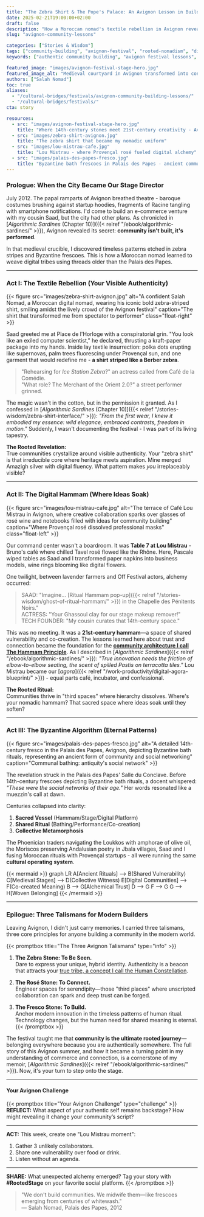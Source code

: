 ```yaml
---
title: "The Zebra Shirt & The Pope's Palace: An Avignon Lesson in Building Authentic Communities"
date: 2025-02-21T19:00:00+02:00
draft: false
description: "How a Moroccan nomad's textile rebellion in Avignon revealed the ancient algorithm for authentic digital tribes. A journey from zebra patterns to Byzantine frescoes."
slug: "avignon-community-lessons"

categories: ["Stories & Wisdom"]
tags: ["community-building", "avignon-festival", "rooted-nomadism", "digital-alchemy"]
keywords: ["authentic community building", "avignon festival lessons", "Salah Nomad zebra shirt", "digital nomad community", "cultural storytelling", "experiential marketing"]

featured_image: "images/avignon-festival-stage-hero.jpg"
featured_image_alt: "Medieval courtyard in Avignon transformed into contemporary festival stage at dusk - stone arches framing vibrant lighting"
authors: ["Salah Nomad"]
toc: true
aliases:
  - "/cultural-bridges/festivals/avignon-community-building-lessons/"
  - "/cultural-bridges/festivals/"
cta: story

resources:
  - src: "images/avignon-festival-stage-hero.jpg"
    title: "Where 14th-century stones meet 21st-century creativity - Avignon's timeless stage"
  - src: "images/zebra-shirt-avignon.jpg"
    title: "The zebra shirt that became my nomadic uniform"
  - src: "images/lou-mistrau-cafe.jpg"
    title: "Lou Mistrau - where Provençal rosé fueled digital alchemy"
  - src: "images/palais-des-papes-fresco.jpg"
    title: "Byzantine bath frescoes in Palais des Papes - ancient community rituals"
---
```


### Prologue: When the City Became Our Stage Director

July 2012. The papal ramparts of Avignon breathed theatre - baroque costumes brushing against startup hoodies, fragments of Racine tangling with smartphone notifications. I'd come to build an e-commerce venture with my cousin Saad, but the city had other plans. As chronicled in [*Algorithmic Sardines* (Chapter 10)]({{< relref "/ebook/algorithmic-sardines/" >}}), Avignon revealed its secret: **community isn't built, it's performed**.

In that medieval crucible, I discovered timeless patterns etched in zebra stripes and Byzantine frescoes. This is how a Moroccan nomad learned to weave digital tribes using threads older than the Palais des Papes.

---

### Act I: The Textile Rebellion (Your Visible Authenticity)

{{< figure src="images/zebra-shirt-avignon.jpg" alt="A confident Salah Nomad, a Moroccan digital nomad, wearing his iconic bold zebra-striped shirt, smiling amidst the lively crowd of the Avignon festival" caption="The shirt that transformed me from spectator to performer" class="float-right" >}}

Saad greeted me at Place de l'Horloge with a conspiratorial grin. "You look like an exiled computer scientist," he declared, thrusting a kraft-paper package into my hands. Inside lay textile insurrection: polka dots erupting like supernovas, palm trees fluorescing under Provençal sun, and one garment that would redefine me - **a shirt striped like a Berber zebra**.

> "Rehearsing for *Ice Station Zebra*?" an actress called from Café de la Comédie.  
> "What role? The Merchant of the Orient 2.0?" a street performer grinned.

The magic wasn't in the cotton, but in the permission it granted. As I confessed in [*Algorithmic Sardines* (Chapter 10)]({{< relref "/stories-wisdom/zebra-shirt-interface/" >}}): *"From the first wear, I knew it embodied my essence: wild elegance, embraced contrasts, freedom in motion."* Suddenly, I wasn't documenting the festival - I was part of its living tapestry.

**The Rooted Revelation:**  
True communities crystallize around visible authenticity. Your "zebra shirt" is that irreducible core where heritage meets aspiration. Mine merged Amazigh silver with digital fluency. What pattern makes *you* irreplaceably visible?

---

### Act II: The Digital Hammam (Where Ideas Soak)

{{< figure src="images/lou-mistrau-cafe.jpg" alt="The terrace of Café Lou Mistrau in Avignon, where creative collaboration sparks over glasses of rosé wine and notebooks filled with ideas for community building" caption="Where Provençal rosé dissolved professional masks" class="float-left" >}}

Our command center wasn't a boardroom. It was **Table 7 at Lou Mistrau** - Bruno's café where chilled Tavel rosé flowed like the Rhône. Here, Pascale wiped tables as Saad and I transformed paper napkins into business models, wine rings blooming like digital flowers.

One twilight, between lavender farmers and Off Festival actors, alchemy occurred:

> SAAD: "Imagine... [Ritual Hammam pop-up]({{< relref "/stories-wisdom/ghost-of-ritual-hammam/" >}}) in the Chapelle des Pénitents Noirs."  
> ACTRESS: "Your Ghassoul clay for our stage makeup remover!"  
> TECH FOUNDER: "My cousin curates that 14th-century space."

This was no meeting. It was a **21st-century hammam**—a space of shared vulnerability and co-creation. The lessons learned here about trust and connection became the foundation for the **[community architecture I call The Hammam Principle](/work-productivity/hammam-principle-community/)**. As I described in [*Algorithmic Sardines*]({{< relref "/ebook/algorithmic-sardines/" >}}): *"True innovation needs the friction of elbow-to-elbow seating, the scent of spilled Pastis on terracotta tiles."* Lou Mistrau became our [*agora*]({{< relref "/work-productivity/digital-agora-blueprint/" >}}) - equal parts café, incubator, and confessional.

**The Rooted Ritual:**  
Communities thrive in "third spaces" where hierarchy dissolves. Where's your nomadic hammam? That sacred space where ideas soak until they soften?

---

### Act III: The Byzantine Algorithm (Eternal Patterns)

{{< figure src="images/palais-des-papes-fresco.jpg" alt="A detailed 14th-century fresco in the Palais des Papes, Avignon, depicting Byzantine bath rituals, representing an ancient form of community and social networking" caption="Communal bathing: antiquity's social network" >}}

The revelation struck in the Palais des Papes' Salle du Conclave. Before 14th-century frescoes depicting Byzantine bath rituals, a docent whispered: *"These were the social networks of their age."* Her words resonated like a muezzin's call at dawn.

Centuries collapsed into clarity:
1. **Sacred Vessel** (Hammam/Stage/Digital Platform)
2. **Shared Ritual** (Bathing/Performance/Co-creation)
3. **Collective Metamorphosis**

The Phoenician traders navigating the Loukkos with amphorae of olive oil, the Moriscos preserving Andalusian poetry in Jbala villages, Saad and I fusing Moroccan rituals with Provençal startups - all were running the same **cultural operating system**.

{{< mermaid >}}
graph LR
A[Ancient Rituals] --> B(Shared Vulnerability)
C[Medieval Stages] --> D(Collective Witness)
E[Digital Communities] --> F(Co-created Meaning)
B --> G[Alchemical Trust]
D --> G
F --> G
G --> H[Woven Belonging]
{{< /mermaid >}}

---

### Epilogue: Three Talismans for Modern Builders

Leaving Avignon, I didn't just carry memories. I carried three talismans, three core principles for anyone building a community in the modern world.

{{< promptbox title="The Three Avignon Talismans" type="info" >}}
1.  **The Zebra Stone: To Be Seen.**  
    Dare to express your unique, hybrid identity. Authenticity is a beacon that attracts your [true tribe, a concept I call the Human Constellation](/stories-wisdom/human-constellation/).

2.  **The Rosé Stone: To Connect.**  
    Engineer spaces for serendipity—those "third places" where unscripted collaboration can spark and deep trust can be forged.

3.  **The Fresco Stone: To Build.**  
    Anchor modern innovation in the timeless patterns of human ritual. Technology changes, but the human need for shared meaning is eternal.
{{< /promptbox >}}

The festival taught me that **community is the ultimate rooted journey**—belonging everywhere because you are authentically somewhere. The full story of this Avignon summer, and how it became a turning point in my understanding of commerce and connection, is a cornerstone of my memoir, [*Algorithmic Sardines*]({{< relref "/ebook/algorithmic-sardines/" >}}). Now, it's your turn to step onto the stage.

---

#### Your Avignon Challenge

{{< promptbox title="Your Avignon Challenge" type="challenge" >}}
**REFLECT:** What aspect of your authentic self remains backstage? How might revealing it change your community’s script?

---

**ACT:** This week, create one "Lou Mistrau moment":
1.  Gather 3 unlikely collaborators.
2.  Share one vulnerability over food or drink.
3.  Listen without an agenda.

---

**SHARE:** What unexpected alchemy emerged? Tag your story with **#RootedStage** on your favorite social platform.
{{< /promptbox >}}

> "We don't build communities. We midwife them—like frescoes emerging from centuries of whitewash."  
> — Salah Nomad, Palais des Papes, 2012